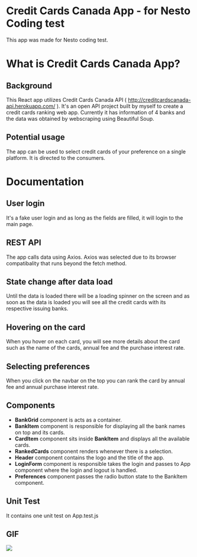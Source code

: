 # Credit Cards Canada App - for Nesto Coding test

This app was made for Nesto coding test. 

# What is Credit Cards Canada App? 

## Background 

This React app utilizes Credit Cards Canada API ( http://creditcardscanada-api.herokuapp.com/ ). It's an open API project built by myself to create a credit cards ranking web app. Currently it has information of 4 banks and the data was obtained by webscraping using Beautiful Soup.

## Potential usage

The app can be used to select credit cards of your preference on a single platform. It is directed to the consumers.

# Documentation

## User login

It's a fake user login and as long as the fields are filled, it will login to the main page.

## REST API

The app calls data using Axios. Axios was selected due to its browser compatibality that runs beyond the fetch method. 

## State change after data load

Until the data is loaded there will be a loading spinner on the screen and as soon as the data is loaded you will see all the credit cards with its respective issuing banks. 

## Hovering on the card

When you hover on each card, you will see more details about the card such as the name of the cards, annual fee and the purchase interest rate. 

## Selecting preferences 

When you click on the navbar on the top you can rank the card by annual fee and annual purchase interest rate. 

## Components

- **BankGrid** component is acts as a container.
- **BankItem** component is responsible for displaying all the bank names on top and its cards.
- **CardItem** component sits inside **BankItem** and displays all the available cards.
- **RankedCards** component renders whenever there is a selection.
- **Header** component contains the logo and the title of the app.
- **LoginForm** component is responsible takes the login and passes to App component where the login and logout is handled.
- **Preferences** component passes the radio button state to the BankItem component.

## Unit Test

It contains one unit test on App.test.js

## GIF

![](https://github.com/codertyler/nesto-rest-api/blob/master/public/screenrecording.gif)

